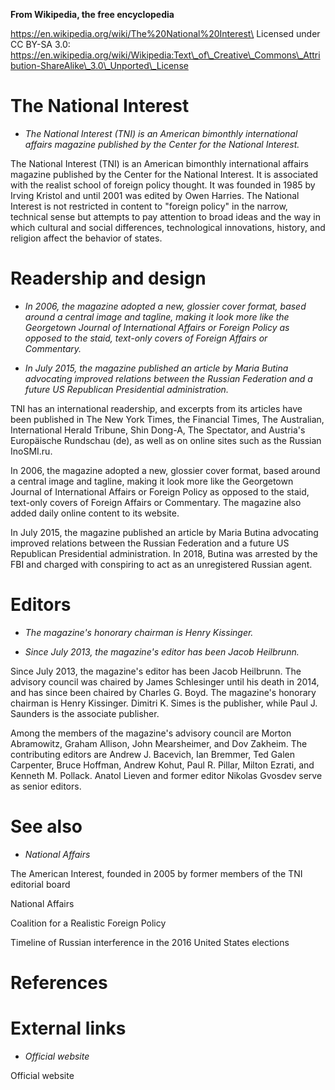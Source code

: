 **From Wikipedia, the free encyclopedia**

https://en.wikipedia.org/wiki/The%20National%20Interest\
Licensed under CC BY-SA 3.0:\
https://en.wikipedia.org/wiki/Wikipedia:Text\_of\_Creative\_Commons\_Attribution-ShareAlike\_3.0\_Unported\_License

The National Interest
=====================

-   *The National Interest (TNI) is an American bimonthly international
    affairs magazine published by the Center for the National Interest.*

The National Interest (TNI) is an American bimonthly international
affairs magazine published by the Center for the National Interest. It
is associated with the realist school of foreign policy thought. It was
founded in 1985 by Irving Kristol and until 2001 was edited by Owen
Harries. The National Interest is not restricted in content to "foreign
policy" in the narrow, technical sense but attempts to pay attention to
broad ideas and the way in which cultural and social differences,
technological innovations, history, and religion affect the behavior of
states.

Readership and design
=====================

-   *In 2006, the magazine adopted a new, glossier cover format, based
    around a central image and tagline, making it look more like the
    Georgetown Journal of International Affairs or Foreign Policy as
    opposed to the staid, text-only covers of Foreign Affairs or
    Commentary.*

-   *In July 2015, the magazine published an article by Maria Butina
    advocating improved relations between the Russian Federation and a
    future US Republican Presidential administration.*

TNI has an international readership, and excerpts from its articles have
been published in The New York Times, the Financial Times, The
Australian, International Herald Tribune, Shin Dong-A, The Spectator,
and Austria's Europäische Rundschau (de), as well as on online sites
such as the Russian InoSMI.ru.

In 2006, the magazine adopted a new, glossier cover format, based around
a central image and tagline, making it look more like the Georgetown
Journal of International Affairs or Foreign Policy as opposed to the
staid, text-only covers of Foreign Affairs or Commentary. The magazine
also added daily online content to its website.

In July 2015, the magazine published an article by Maria Butina
advocating improved relations between the Russian Federation and a
future US Republican Presidential administration. In 2018, Butina was
arrested by the FBI and charged with conspiring to act as an
unregistered Russian agent.

Editors
=======

-   *The magazine's honorary chairman is Henry Kissinger.*

-   *Since July 2013, the magazine's editor has been Jacob Heilbrunn.*

Since July 2013, the magazine's editor has been Jacob Heilbrunn. The
advisory council was chaired by James Schlesinger until his death in
2014, and has since been chaired by Charles G. Boyd. The magazine's
honorary chairman is Henry Kissinger. Dimitri K. Simes is the publisher,
while Paul J. Saunders is the associate publisher.

Among the members of the magazine's advisory council are Morton
Abramowitz, Graham Allison, John Mearsheimer, and Dov Zakheim. The
contributing editors are Andrew J. Bacevich, Ian Bremmer, Ted Galen
Carpenter, Bruce Hoffman, Andrew Kohut, Paul R. Pillar, Milton Ezrati,
and Kenneth M. Pollack. Anatol Lieven and former editor Nikolas Gvosdev
serve as senior editors.

See also
========

-   *National Affairs*

The American Interest, founded in 2005 by former members of the TNI
editorial board

National Affairs

Coalition for a Realistic Foreign Policy

Timeline of Russian interference in the 2016 United States elections

References
==========

External links
==============

-   *Official website*

Official website
